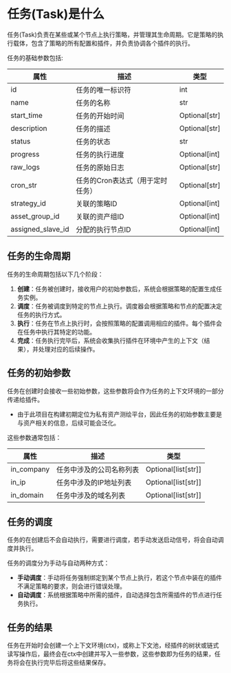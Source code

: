 # 任务(Task)是什么

任务(Task)负责在某些或某个节点上执行策略，并管理其生命周期。它是策略的执行载体，包含了策略的所有配置和插件，并负责协调各个插件的执行。

任务的基础参数包括:

| 属性 | 描述 | 类型 |
|---|---|---|
| id | 任务的唯一标识符 | int |
| name | 任务的名称 | str |
| start_time | 任务的开始时间 | Optional[str] |
| description | 任务的描述 | Optional[str] |
| status | 任务的状态 | str |
| progress | 任务的执行进度 | Optional[int] |
| raw_logs | 任务的原始日志 | Optional[str] |
| cron_str | 任务的Cron表达式（用于定时任务） | Optional[str] |
| strategy_id | 关联的策略ID | Optional[int] |
| asset_group_id | 关联的资产组ID | Optional[int] |
| assigned_slave_id | 分配的执行节点ID | Optional[int] |


## 任务的生命周期

任务的生命周期包括以下几个阶段：

1. **创建**：任务被创建时，接收用户的初始参数后，系统会根据策略的配置生成任务实例。  
2. **调度**：任务被调度到特定的节点上执行。调度器会根据策略和节点的配置决定任务的执行方式。  
3. **执行**：任务在节点上执行时，会按照策略的配置调用相应的插件。每个插件会在任务中执行其特定的功能。  
4. **完成**：任务执行完毕后，系统会收集执行插件在环境中产生的上下文（结果），并处理对应的后续操作。  

## 任务的初始参数

任务在创建时会接收一些初始参数，这些参数将会作为任务的上下文环境的一部分传递给插件。

* 由于此项目在构建初期定位为私有资产测绘平台，因此任务的初始参数主要是与资产相关的信息，后续可能会泛化。

这些参数通常包括：

| 属性 | 描述 | 类型 |
|---|---|---|
| in_company | 任务中涉及的公司名称列表 | Optional[list[str]] |
| in_ip | 任务中涉及的IP地址列表 | Optional[list[str]] |
| in_domain | 任务中涉及的域名列表 | Optional[list[str]] |

## 任务的调度

任务的在创建后不会自动执行，需要进行调度，若手动发送启动信号，将会自动调度并执行。

任务的调度分为手动与自动两种方式：

- **手动调度**：手动将任务强制绑定到某个节点上执行，若这个节点中装在的插件不满足策略的要求，则会进行错误处理。
- **自动调度**：系统根据策略中所需的插件，自动选择包含所需插件的节点进行任务执行。

## 任务的结果

任务在开始时会创建一个上下文环境(ctx)，或称上下文池，经插件的树状或链式读写操作后，最终会在ctx中创建并写入一些参数，这些参数即为任务的结果，任务将会在执行完毕后将这些结果保存。
